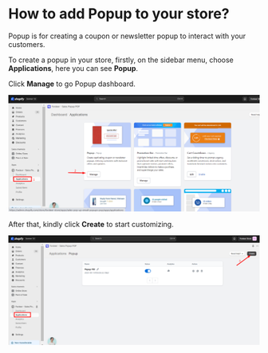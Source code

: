 # How to add Popup to your store?

Popup is for creating a coupon or newsletter popup to interact with your customers.

 To create a popup in your store, firstly, on the sidebar menu, choose **Applications**, here you can see **Popup**. 

Click **Manage** to go Popup dashboard. 

![Untitled](How%20to%20add%20Popup%20to%20your%20store%20b7f16b704e034d27b62edcf41ddf5830/Untitled.png)

After that, kindly click **Create** to start customizing.

![Untitled](How%20to%20add%20Popup%20to%20your%20store%20b7f16b704e034d27b62edcf41ddf5830/Untitled%201.png)